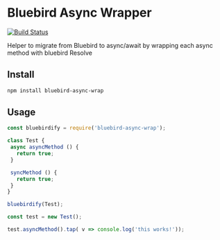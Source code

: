 # Bluebird Async Wrapper

[![Build Status](https://travis-ci.org/hyperlink/bluebird-async-wrapper.svg?branch=master)](https://travis-ci.org/hyperlink/bluebird-async-wrapper)

Helper to migrate from Bluebird to async/await by wrapping each async method with bluebird Resolve

## Install

```bash
npm install bluebird-async-wrap
```

## Usage

```javascript
const bluebirdify = require('bluebird-async-wrap');

class Test {
 async asyncMethod () {
   return true;
 }

 syncMethod () {
   return true;
 }
}

bluebirdify(Test);

const test = new Test();

test.asyncMethod().tap( v => console.log('this works!'));
```